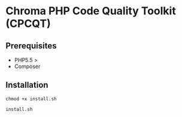 # Chroma PHP Code Quality Toolkit (CPCQT)

## Prerequisites
* PHP5.5 >
* Composer

## Installation
`chmod +x install.sh`

`install.sh`
